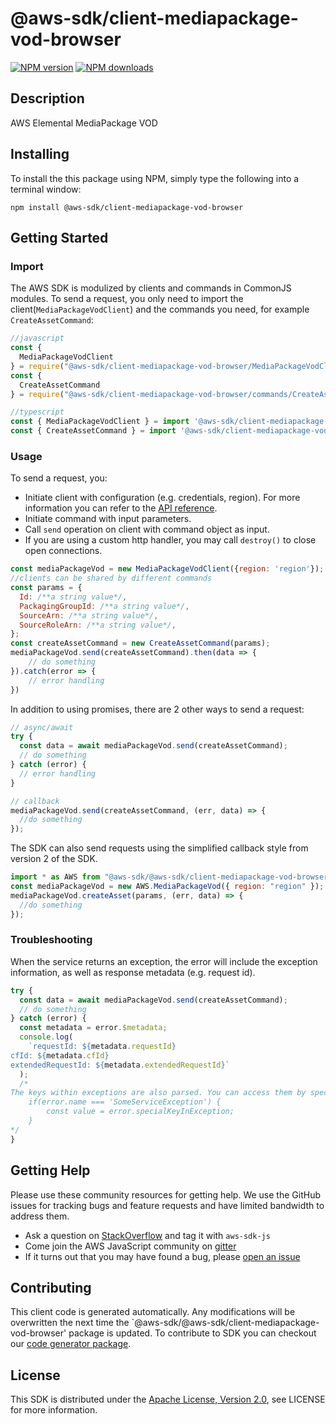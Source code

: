 # @aws-sdk/client-mediapackage-vod-browser

[![NPM version](https://img.shields.io/npm/v/@aws-sdk/client-mediapackage-vod-browser/preview.svg)](https://www.npmjs.com/package/@aws-sdk/client-mediapackage-vod-browser)
[![NPM downloads](https://img.shields.io/npm/dm/@aws-sdk/client-mediapackage-vod-browser.svg)](https://www.npmjs.com/package/@aws-sdk/client-mediapackage-vod-browser)

## Description

AWS Elemental MediaPackage VOD

## Installing

To install the this package using NPM, simply type the following into a terminal window:

```
npm install @aws-sdk/client-mediapackage-vod-browser
```

## Getting Started

### Import

The AWS SDK is modulized by clients and commands in CommonJS modules. To send a request, you only need to import the client(`MediaPackageVodClient`) and the commands you need, for example `CreateAssetCommand`:

```javascript
//javascript
const {
  MediaPackageVodClient
} = require("@aws-sdk/client-mediapackage-vod-browser/MediaPackageVodClient");
const {
  CreateAssetCommand
} = require("@aws-sdk/client-mediapackage-vod-browser/commands/CreateAssetCommand");
```

```javascript
//typescript
const { MediaPackageVodClient } = import '@aws-sdk/client-mediapackage-vod-browser/MediaPackageVodClient';
const { CreateAssetCommand } = import '@aws-sdk/client-mediapackage-vod-browser/commands/CreateAssetCommand';
```

### Usage

To send a request, you:

- Initiate client with configuration (e.g. credentials, region). For more information you can refer to the [API reference][].
- Initiate command with input parameters.
- Call `send` operation on client with command object as input.
- If you are using a custom http handler, you may call `destroy()` to close open connections.

```javascript
const mediaPackageVod = new MediaPackageVodClient({region: 'region'});
//clients can be shared by different commands
const params = {
  Id: /**a string value*/,
  PackagingGroupId: /**a string value*/,
  SourceArn: /**a string value*/,
  SourceRoleArn: /**a string value*/,
};
const createAssetCommand = new CreateAssetCommand(params);
mediaPackageVod.send(createAssetCommand).then(data => {
    // do something
}).catch(error => {
    // error handling
})
```

In addition to using promises, there are 2 other ways to send a request:

```javascript
// async/await
try {
  const data = await mediaPackageVod.send(createAssetCommand);
  // do something
} catch (error) {
  // error handling
}
```

```javascript
// callback
mediaPackageVod.send(createAssetCommand, (err, data) => {
  //do something
});
```

The SDK can also send requests using the simplified callback style from version 2 of the SDK.

```javascript
import * as AWS from "@aws-sdk/@aws-sdk/client-mediapackage-vod-browser/MediaPackageVod";
const mediaPackageVod = new AWS.MediaPackageVod({ region: "region" });
mediaPackageVod.createAsset(params, (err, data) => {
  //do something
});
```

### Troubleshooting

When the service returns an exception, the error will include the exception information, as well as response metadata (e.g. request id).

```javascript
try {
  const data = await mediaPackageVod.send(createAssetCommand);
  // do something
} catch (error) {
  const metadata = error.$metadata;
  console.log(
    `requestId: ${metadata.requestId}
cfId: ${metadata.cfId}
extendedRequestId: ${metadata.extendedRequestId}`
  );
  /*
The keys within exceptions are also parsed. You can access them by specifying exception names:
    if(error.name === 'SomeServiceException') {
        const value = error.specialKeyInException;
    }
*/
}
```

## Getting Help

Please use these community resources for getting help. We use the GitHub issues for tracking bugs and feature requests and have limited bandwidth to address them.

- Ask a question on [StackOverflow](https://stackoverflow.com/questions/tagged/aws-sdk-js) and tag it with `aws-sdk-js`
- Come join the AWS JavaScript community on [gitter](https://gitter.im/aws/aws-sdk-js-v3)
- If it turns out that you may have found a bug, please [open an issue](https://github.com/aws/aws-sdk-js-v3/issues)

## Contributing

This client code is generated automatically. Any modifications will be overwritten the next time the `@aws-sdk/@aws-sdk/client-mediapackage-vod-browser' package is updated. To contribute to SDK you can checkout our [code generator package][].

## License

This SDK is distributed under the
[Apache License, Version 2.0](http://www.apache.org/licenses/LICENSE-2.0),
see LICENSE for more information.

[code generator package]: https://github.com/aws/aws-sdk-js-v3/tree/master/packages/service-types-generator
[api reference]: https://docs.aws.amazon.com/AWSJavaScriptSDK/latest/
